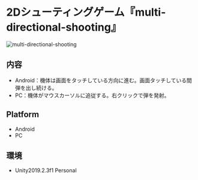 # 2Dシューティングゲーム『multi-directional-shooting』
![multi-directional-shooting](https://user-images.githubusercontent.com/53622199/69150592-5ae26e00-0b1c-11ea-9dee-d57860573eb0.jpg)

## 内容
- Android：機体は画面をタッチしている方向に進む。画面タッチしている間弾を出し続ける。
- PC：機体がマウスカーソルに追従する。右クリックで弾を発射。

## Platform
* Android
* PC

## 環境
- Unity2019.2.3f1 Personal
